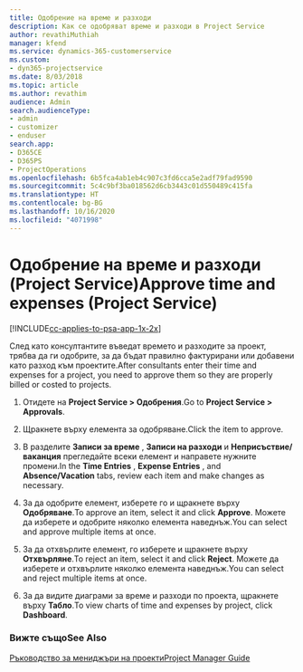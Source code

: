 ```yaml
---
title: Одобрение на време и разходи
description: Как се одобряват време и разходи в Project Service
author: revathiMuthiah
manager: kfend
ms.service: dynamics-365-customerservice
ms.custom:
- dyn365-projectservice
ms.date: 8/03/2018
ms.topic: article
ms.author: revathim
audience: Admin
search.audienceType:
- admin
- customizer
- enduser
search.app:
- D365CE
- D365PS
- ProjectOperations
ms.openlocfilehash: 6b5fca4ab1eb4c907c3fd6cca5e2adf79fad9590
ms.sourcegitcommit: 5c4c9bf3ba018562d6cb3443c01d550489c415fa
ms.translationtype: HT
ms.contentlocale: bg-BG
ms.lasthandoff: 10/16/2020
ms.locfileid: "4071998"
---
```

# <a name="approve-time-and-expenses-project-service"></a><span data-ttu-id="70cb4-103">Одобрение на време и разходи (Project Service)</span><span class="sxs-lookup"><span data-stu-id="70cb4-103">Approve time and expenses (Project Service)</span></span>

[!INCLUDE[cc-applies-to-psa-app-1x-2x](../includes/cc-applies-to-psa-app-1x-2x.md)]

<span data-ttu-id="70cb4-104">След като консултантите въведат времето и разходите за проект, трябва да ги одобрите, за да бъдат правилно фактурирани или добавени като разход към проектите.</span><span class="sxs-lookup"><span data-stu-id="70cb4-104">After consultants enter their time and expenses for a project, you need to approve them so they are properly billed or costed to projects.</span></span>  
  
1.  <span data-ttu-id="70cb4-105">Отидете на **Project Service > Одобрения**.</span><span class="sxs-lookup"><span data-stu-id="70cb4-105">Go to **Project Service > Approvals**.</span></span>  
  
2.  <span data-ttu-id="70cb4-106">Щракнете върху елемента за одобряване.</span><span class="sxs-lookup"><span data-stu-id="70cb4-106">Click the item to approve.</span></span>  
  
3.  <span data-ttu-id="70cb4-107">В разделите **Записи за време** , **Записи на разходи** и **Неприсъствие/ваканция** прегледайте всеки елемент и направете нужните промени.</span><span class="sxs-lookup"><span data-stu-id="70cb4-107">In the **Time Entries** , **Expense Entries** , and **Absence/Vacation** tabs, review each item and make changes as necessary.</span></span>  
  
4.  <span data-ttu-id="70cb4-108">За да одобрите елемент, изберете го и щракнете върху **Одобряване**.</span><span class="sxs-lookup"><span data-stu-id="70cb4-108">To approve an item, select it and click **Approve**.</span></span> <span data-ttu-id="70cb4-109">Можете да изберете и одобрите няколко елемента наведнъж.</span><span class="sxs-lookup"><span data-stu-id="70cb4-109">You can select and approve multiple items at once.</span></span>  
  
5.  <span data-ttu-id="70cb4-110">За да отхвърлите елемент, го изберете и щракнете върху **Отхвърляне**.</span><span class="sxs-lookup"><span data-stu-id="70cb4-110">To reject an item, select it and click **Reject**.</span></span> <span data-ttu-id="70cb4-111">Можете да изберете и отхвърлите няколко елемента наведнъж.</span><span class="sxs-lookup"><span data-stu-id="70cb4-111">You can select and reject multiple items at once.</span></span>  
  
6.  <span data-ttu-id="70cb4-112">За да видите диаграми за време и разходи по проекта, щракнете върху **Табло**.</span><span class="sxs-lookup"><span data-stu-id="70cb4-112">To view charts of time and expenses by project, click **Dashboard**.</span></span>  
  
### <a name="see-also"></a><span data-ttu-id="70cb4-113">Вижте също</span><span class="sxs-lookup"><span data-stu-id="70cb4-113">See Also</span></span>  
 [<span data-ttu-id="70cb4-114">Ръководство за мениджъри на проекти</span><span class="sxs-lookup"><span data-stu-id="70cb4-114">Project Manager Guide</span></span>](../psa/project-manager-guide.md)
